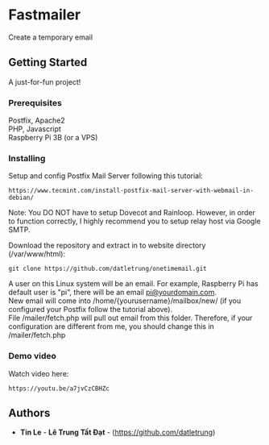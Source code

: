 # Fastmailer

Create a temporary email  

## Getting Started

A just-for-fun project!  

### Prerequisites

Postfix, Apache2  
PHP, Javascript  
Raspberry Pi 3B (or a VPS)

### Installing
 
Setup and config Postfix Mail Server following this tutorial:  

```
https://www.tecmint.com/install-postfix-mail-server-with-webmail-in-debian/
```

Note: You DO NOT have to setup Dovecot and Rainloop. However, in order to function correctly, I highly recommend you to setup relay host via Google SMTP.  

Download the repository and extract in to website directory (/var/www/html):  

```
git clone https://github.com/datletrung/onetimemail.git
```

A user on this Linux system will be an email. For example, Raspberry Pi has default user is "pi", there will be an email pi@yourdomain.com.  
New email will come into /home/{yourusername}/mailbox/new/ (if you configured your Postfix follow the tutorial above).  
File /mailer/fetch.php will pull out email from this folder. Therefore, if your configuration are different from me, you should change this in /mailer/fetch.php  

### Demo video

Watch video here:  

```
https://youtu.be/a7jvCzCBHZc
```

## Authors  

* **Tin Le** - **Lê Trung Tất Đạt** - (https://github.com/datletrung)  
